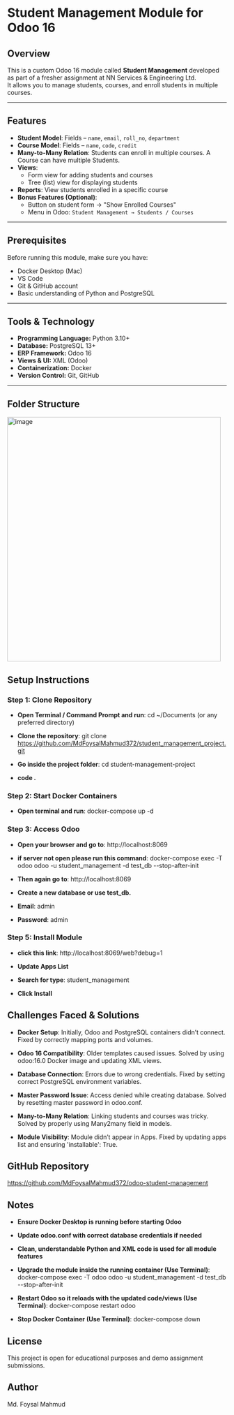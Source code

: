 # Student Management Module for Odoo 16

## Overview
This is a custom Odoo 16 module called **Student Management** developed as part of a fresher assignment at NN Services & Engineering Ltd.  
It allows you to manage students, courses, and enroll students in multiple courses.

---

## Features
- **Student Model**: Fields – `name`, `email`, `roll_no`, `department`
- **Course Model**: Fields – `name`, `code`, `credit`
- **Many-to-Many Relation**: Students can enroll in multiple courses. A Course can have multiple Students.
- **Views**:
  - Form view for adding students and courses
  - Tree (list) view for displaying students
- **Reports**: View students enrolled in a specific course
- **Bonus Features (Optional)**:
  - Button on student form → "Show Enrolled Courses"
  - Menu in Odoo: `Student Management → Students / Courses`

---

## Prerequisites
Before running this module, make sure you have:
- Docker Desktop (Mac)
- VS Code 
- Git & GitHub account
- Basic understanding of Python and PostgreSQL

---

## Tools & Technology
- **Programming Language:** Python 3.10+
- **Database:** PostgreSQL 13+
- **ERP Framework:** Odoo 16
- **Views & UI:** XML (Odoo)
- **Containerization:** Docker
- **Version Control:** Git, GitHub

---

## Folder Structure
<img width="490" height="560" alt="image" src="https://github.com/user-attachments/assets/f924c96a-4c2a-4886-aa62-70a844442b46" />





## Setup Instructions

### Step 1: Clone Repository

- **Open Terminal / Command Prompt and run**: cd ~/Documents (or any preferred directory)

- **Clone the repository**: git clone https://github.com/MdFoysalMahmud372/student_management_project.git

- **Go inside the project folder**: cd student-management-project                                         
- **code .**

### Step 2: Start Docker Containers
- **Open terminal and run**: docker-compose up -d

### Step 3: Access Odoo

- **Open your browser and go to**: http://localhost:8069
- **if server not open please run this command**: docker-compose exec -T odoo odoo -u student_management -d test_db --stop-after-init
-  **Then again go to**: http://localhost:8069

- **Create a new database or use test_db.**
- **Email**: admin
- **Password**: admin

### Step 5: Install Module
- **click this link**: http://localhost:8069/web?debug=1

- **Update Apps List**

- **Search for type**: student_management

- **Click Install**


## Challenges Faced & Solutions

- **Docker Setup**: Initially, Odoo and PostgreSQL containers didn’t connect. Fixed by correctly mapping ports and volumes.

- **Odoo 16 Compatibility**: Older templates caused issues. Solved by using odoo:16.0 Docker image and updating XML views.

- **Database Connection**: Errors due to wrong credentials. Fixed by setting correct PostgreSQL environment variables.

- **Master Password Issue**: Access denied while creating database. Solved by resetting master password in odoo.conf.

- **Many-to-Many Relation**: Linking students and courses was tricky. Solved by properly using Many2many field in models.

- **Module Visibility**: Module didn’t appear in Apps. Fixed by updating apps list and ensuring 'installable': True.



## GitHub Repository

https://github.com/MdFoysalMahmud372/odoo-student-management



## Notes

- **Ensure Docker Desktop is running before starting Odoo**

- **Update odoo.conf with correct database credentials if needed**

- **Clean, understandable Python and XML code is used for all module features**
- **Upgrade the module inside the running container (Use Terminal)**:  docker-compose exec -T odoo odoo -u student_management -d test_db --stop-after-init
- **Restart Odoo so it reloads with the updated code/views (Use Terminal)**: docker-compose restart odoo
- **Stop Docker Container (Use Terminal)**: docker-compose down


## License

This project is open for educational purposes and demo assignment submissions.

## Author

Md. Foysal Mahmud




